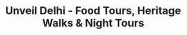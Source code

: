 ---
title: "Unveil Delhi - Food Tours, Heritage Walks & Night Tours"
url: /delhi/unveil-delhi-food-tours-heritage-walks-and-night-tours/
shop: travel agency
---